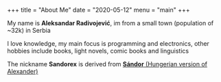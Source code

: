 +++
title = "About Me"
date = "2020-05-12"
menu = "main"
+++

My name is **Aleksandar Radivojević**, im from a small town (population of ~32k) in Serbia

I love knowledge, my main focus is programming and electronics, other hobbies include books, light novels, comic books and linguistics

The nickname **Sandorex** is derived from [**Sándor** (Hungerian version of Alexander)](https://en.wikipedia.org/wiki/S%C3%A1ndor)

